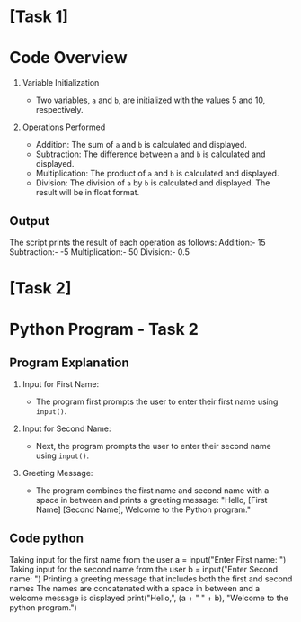 # [Task 1]
# Code Overview

1. Variable Initialization
   - Two variables, `a` and `b`, are initialized with the values 5 and 10, respectively.

2. Operations Performed
   - Addition: The sum of `a` and `b` is calculated and displayed.
   - Subtraction: The difference between `a` and `b` is calculated and displayed.
   - Multiplication: The product of `a` and `b` is calculated and displayed.
   - Division: The division of `a` by `b` is calculated and displayed. The result will be in float format.
## Output

The script prints the result of each operation as follows:
Addition:- 15
Subtraction:- -5
Multiplication:- 50
Division:- 0.5
# [Task 2]
# Python Program - Task 2

## Program Explanation

1. Input for First Name:
   - The program first prompts the user to enter their first name using `input()`.
   
2. Input for Second Name:
   - Next, the program prompts the user to enter their second name using `input()`.
   
3. Greeting Message:
   - The program combines the first name and second name with a space in between 
   and prints a greeting message: "Hello, [First Name] [Second Name], Welcome to the Python program."

## Code python
 Taking input for the first name from the user
   a = input("Enter First name: ")
 Taking input for the second name from the user
   b = input("Enter Second name: ")
 Printing a greeting message that includes both the first and second names
 The names are concatenated with a space in between and a welcome message is displayed
  print("Hello,", (a + " " + b), "Welcome to the python program.")